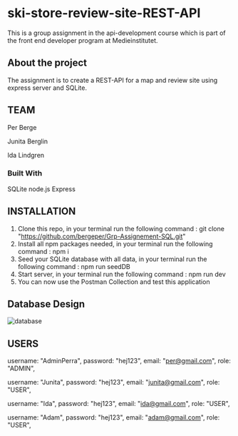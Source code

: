 # ski-store-review-site-REST-API

This is a group assignment in the api-development course which is part of the front end developer program at Medieinstitutet.

## About the project

The assignment is to create a REST-API for a map and review site using express server and SQLite.

## TEAM

Per Berge

Junita Berglin

Ida Lindgren

### Built With

SQLite
node.js
Express

## INSTALLATION

1. Clone this repo, in your terminal run the following command : git clone "https://github.com/bergeper/Grp-Assignement-SQL.git"
2. Install all npm packages needed, in your terminal run the following command : npm i
3. Seed your SQLite database with all data, in your terminal run the following command : npm run seedDB
4. Start server, in your terminal run the following command : npm run dev
5. You can now use the Postman Collection and test this application

## Database Design

![database](./dbDesign/Sk%C3%A4rmavbild%202023-03-08%20kl.%2021.35.05.png)

## USERS

username: "AdminPerra",
password: "hej123",
email: "per@gmail.com",
role: "ADMIN",

username: "Junita",
password: "hej123",
email: "junita@gmail.com",
role: "USER",

username: "Ida",
password: "hej123",
email: "ida@gmail.com",
role: "USER",

username: "Adam",
password: "hej123",
email: "adam@gmail.com",
role: "USER",
